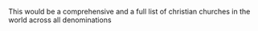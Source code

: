 This would be a comprehensive and a full list of christian churches in the world across all denominations